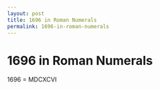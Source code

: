 ```yaml
---
layout: post
title: 1696 in Roman Numerals
permalink: 1696-in-roman-numerals
---
```


# 1696 in Roman Numerals

1696 = MDCXCVI
